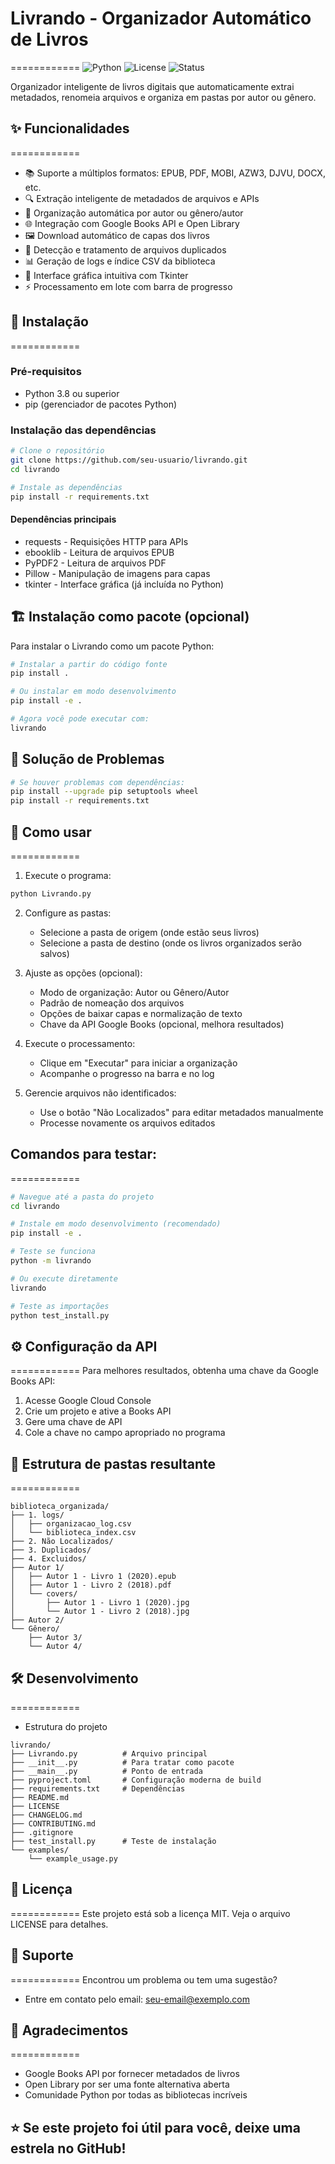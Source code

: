 # Livrando - Organizador Automático de Livros
============
![Python](https://img.shields.io/badge/Python-3.8%2B-blue.svg)
![License](https://img.shields.io/badge/License-MIT-green.svg)
![Status](https://img.shields.io/badge/Status-Stable-brightgreen.svg)

Organizador inteligente de livros digitais que automaticamente extrai metadados, renomeia arquivos e organiza em pastas por autor ou gênero.

## ✨ Funcionalidades
============

- 📚 Suporte a múltiplos formatos: EPUB, PDF, MOBI, AZW3, DJVU, DOCX, etc.
- 🔍 Extração inteligente de metadados de arquivos e APIs
- 📁 Organização automática por autor ou gênero/autor
- 🌐 Integração com Google Books API e Open Library
- 🖼️ Download automático de capas dos livros
- 🔄 Detecção e tratamento de arquivos duplicados
- 📊 Geração de logs e índice CSV da biblioteca
- 🎯 Interface gráfica intuitiva com Tkinter
- ⚡ Processamento em lote com barra de progresso

## 🚀 Instalação
============

### Pré-requisitos
- Python 3.8 ou superior
- pip (gerenciador de pacotes Python)

### Instalação das dependências

```bash
# Clone o repositório
git clone https://github.com/seu-usuario/livrando.git
cd livrando

# Instale as dependências
pip install -r requirements.txt
```
#### Dependências principais
- requests - Requisições HTTP para APIs
- ebooklib - Leitura de arquivos EPUB
- PyPDF2 - Leitura de arquivos PDF
- Pillow - Manipulação de imagens para capas
- tkinter - Interface gráfica (já incluída no Python)

## 🏗️ Instalação como pacote (opcional)

Para instalar o Livrando como um pacote Python:

```bash
# Instalar a partir do código fonte
pip install .

# Ou instalar em modo desenvolvimento
pip install -e .

# Agora você pode executar com:
livrando
```

## 🐛 Solução de Problemas
```bash
# Se houver problemas com dependências:
pip install --upgrade pip setuptools wheel
pip install -r requirements.txt

```
## 📖 Como usar
============
1. Execute o programa:

```bash
python Livrando.py
```

2. Configure as pastas:
	- Selecione a pasta de origem (onde estão seus livros)
	- Selecione a pasta de destino (onde os livros organizados serão salvos)

3. Ajuste as opções (opcional):
	- Modo de organização: Autor ou Gênero/Autor
	- Padrão de nomeação dos arquivos
	- Opções de baixar capas e normalização de texto
	- Chave da API Google Books (opcional, melhora resultados)

4. Execute o processamento:
	- Clique em "Executar" para iniciar a organização
	- Acompanhe o progresso na barra e no log

5. Gerencie arquivos não identificados:
	- Use o botão "Não Localizados" para editar metadados manualmente
	- Processe novamente os arquivos editados

## Comandos para testar:
============
```bash
# Navegue até a pasta do projeto
cd livrando

# Instale em modo desenvolvimento (recomendado)
pip install -e .

# Teste se funciona
python -m livrando

# Ou execute diretamente
livrando

# Teste as importações
python test_install.py
```

## ⚙️ Configuração da API
============
Para melhores resultados, obtenha uma chave da Google Books API:

1. Acesse Google Cloud Console
2. Crie um projeto e ative a Books API
3. Gere uma chave de API
4. Cole a chave no campo apropriado no programa

## 📁 Estrutura de pastas resultante
============

``` text
biblioteca_organizada/
├── 1. logs/
│   ├── organizacao_log.csv
│   └── biblioteca_index.csv
├── 2. Não Localizados/
├── 3. Duplicados/
├── 4. Excluidos/
├── Autor 1/
│   ├── Autor 1 - Livro 1 (2020).epub
│   ├── Autor 1 - Livro 2 (2018).pdf
│   └── covers/
│       ├── Autor 1 - Livro 1 (2020).jpg
│       └── Autor 1 - Livro 2 (2018).jpg
├── Autor 2/
└── Gênero/
    ├── Autor 3/
    └── Autor 4/
```
## 🛠️ Desenvolvimento
============
- Estrutura do projeto

``` text
livrando/
├── Livrando.py          # Arquivo principal
├── __init__.py          # Para tratar como pacote
├── __main__.py          # Ponto de entrada
├── pyproject.toml       # Configuração moderna de build
├── requirements.txt     # Dependências
├── README.md
├── LICENSE
├── CHANGELOG.md
├── CONTRIBUTING.md
├── .gitignore
├── test_install.py      # Teste de instalação
└── examples/
    └── example_usage.py
``` 

## 📝 Licença
============
Este projeto está sob a licença MIT. Veja o arquivo LICENSE para detalhes.

## 🤝 Suporte
============
Encontrou um problema ou tem uma sugestão?

- Entre em contato pelo email: seu-email@exemplo.com

## 🙏 Agradecimentos
============
- Google Books API por fornecer metadados de livros
- Open Library por ser uma fonte alternativa aberta
- Comunidade Python por todas as bibliotecas incríveis

## ⭐️ Se este projeto foi útil para você, deixe uma estrela no GitHub!